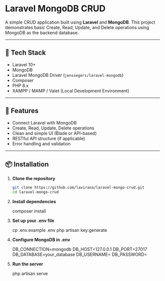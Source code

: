 # Laravel MongoDB CRUD

A simple CRUD application built using **Laravel** and **MongoDB**. This project demonstrates basic Create, Read, Update, and Delete operations using MongoDB as the backend database.

---

## 🔧 Tech Stack

- Laravel 10+
- MongoDB
- Laravel MongoDB Driver (`jenssegers/laravel-mongodb`)
- Composer
- PHP 8.x
- XAMPP / MAMP / Valet (Local Development Environment)

---

## 🚀 Features

- Connect Laravel with MongoDB
- Create, Read, Update, Delete operations
- Clean and simple UI (Blade or API-based)
- RESTful API structure (if applicable)
- Error handling and validation

---

## 📦 Installation

1. **Clone the repository**
   ```bash
   git clone https://github.com/lavirana/laravel-mongo-crud.git
   cd laravel-mongo-crud

2. **Install dependencies**

    composer install

3. **Set up your .env file**

    cp .env.example .env
    php artisan key:generate

4. **Configure MongoDB in .env**

    DB_CONNECTION=mongodb
    DB_HOST=127.0.0.1
    DB_PORT=27017
    DB_DATABASE=your_database
    DB_USERNAME=
    DB_PASSWORD=

2. **Run the server**

    php artisan serve